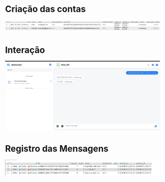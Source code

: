 <h1>Criação das contas</h1>
<img src="imagens/criação.jpg" width="1080" height= auto>
<br>
<h1>Interação</h1>
<img src="imagens/interação.jpg" width="1080" height= auto>
<br>
<h1>Registro das Mensagens</h1>
<img src="imagens/mensagens.jpg" width="1080" height= auto>
